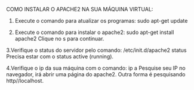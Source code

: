COMO INSTALAR O APACHE2 NA SUA MÁQUINA VIRTUAL:

1. Execute o comando para atualizar os programas:
sudo apt-get update

2. Execute o comando para instalar o apache2:
sudo apt-get install apache2
Clique no s para continuar.

3.Verifique o status do servidor pelo comando:
/etc/init.d/apache2 status
Precisa estar com o status active (running).

4.Verifique o ip da sua máquina com o comando:
ip a
Pesquise seu IP no navegador, irá abrir uma página do apache2.
Outra forma é pesquisando http//localhost.
